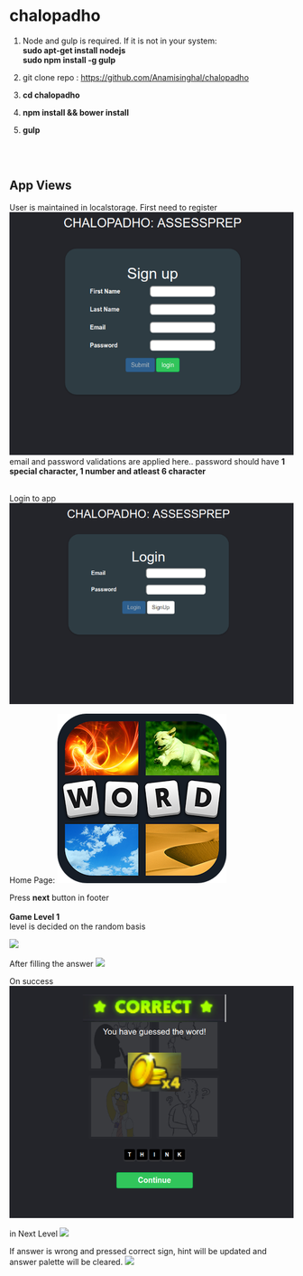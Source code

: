 # chalopadho

1. Node and gulp is required. If it is not in your system: <br/>
    <b>sudo apt-get install nodejs</b> <br/>
    <b>sudo npm install -g gulp</b> <br/>
    
2. git clone repo : <a href="https://github.com/Anamisinghal/chalopadho.git">https://github.com/Anamisinghal/chalopadho</a><br/>
3. <b> cd chalopadho</b>
4. <b>npm install && bower install</b>
5. <b>gulp</b>


<br/>
<br/>
<h2> App Views </h2>
User is maintained in localstorage. First need to register
<img src="./src/assets/images/app-view/registration.png">
email and password validations are applied here.. password should have <b>1 special character, 1 number and atleast 6 character</b>
<br/>
<br/>

Login to app
<img src="./src/assets/images/app-view/login.png">

Home Page:
<img src="./src/assets/images/app.png">

Press <b>next</b> button in footer
<br/>
<br />
<b>Game Level 1</b><br/>
level is decided on the random basis

<img src="./src/assets/images/app-view/game-1.png">

After filling the answer 
<img src="./src/assets/images/app-view/game-2.png">

On success 
<img src="./src/assets/images/app-view/success.png">

in Next Level
<img src="./src/assets/images/app-view/wrong-answer.png">

If answer is wrong and pressed correct sign, hint will be updated and answer palette will be cleared.
<img src="./src/assets/images/app-view/wrong-answer-1.png">




